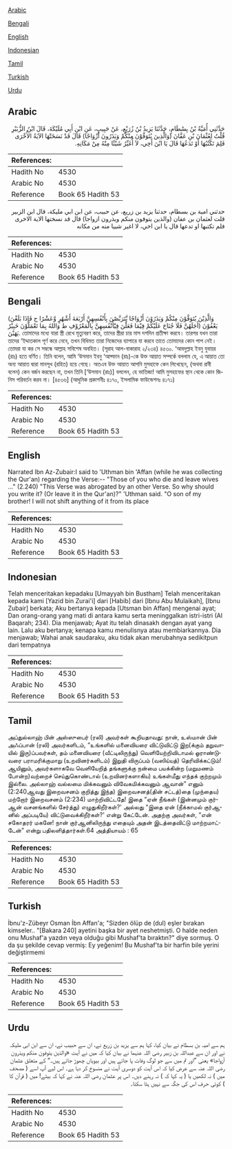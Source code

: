 [Arabic](#arabic)

[Bengali](#bengali)

[English](#english)

[Indonesian](#indonesian)

[Tamil](#tamil)

[Turkish](#turkish)

[Urdu](#urdu)

## Arabic


<div dir="rtl" lang="ar" style={{fontSize:'larger',backgroundColor:'#f8f9fa',padding:20}}>
حَدَّثَنِي أُمَيَّةُ بْنُ بِسْطَامٍ، حَدَّثَنَا يَزِيدُ بْنُ زُرَيْعٍ، عَنْ حَبِيبٍ، عَنِ ابْنِ أَبِي مُلَيْكَةَ، قَالَ ابْنُ الزُّبَيْرِ قُلْتُ لِعُثْمَانَ بْنِ عَفَّانَ ‏(‏وَالَّذِينَ يُتَوَفَّوْنَ مِنْكُمْ وَيَذَرُونَ أَزْوَاجًا‏)‏ قَالَ قَدْ نَسَخَتْهَا الآيَةُ الأُخْرَى فَلِمَ تَكْتُبُهَا أَوْ تَدَعُهَا قَالَ يَا ابْنَ أَخِي، لاَ أُغَيِّرُ شَيْئًا مِنْهُ مِنْ مَكَانِهِ‏.‏
</div>
<div style={{backgroundColor:'#f8f9fa',padding:20, marginBottom: 10}}><table> <thead> <tr> <th>References:</th> <th></th> </tr> </thead> <tbody><tr><td>Hadith No</td><td>4530</td></tr><tr><td>Arabic No</td><td>4530</td></tr><tr><td>Reference</td><td>Book 65 Hadith 53</td></tr></tbody></table></div>


<div dir="rtl" lang="ar" style={{fontSize:'larger',backgroundColor:'#f8f9fa',padding:20}}>
حدثني امية بن بسطام، حدثنا يزيد بن زريع، عن حبيب، عن ابن ابي مليكة، قال ابن الزبير قلت لعثمان بن عفان (والذين يتوفون منكم ويذرون ازواجا) قال قد نسختها الاية الاخرى فلم تكتبها او تدعها قال يا ابن اخي، لا اغير شييا منه من مكانه
</div>
<div style={{backgroundColor:'#f8f9fa',padding:20, marginBottom: 10}}><table> <thead> <tr> <th>References:</th> <th></th> </tr> </thead> <tbody><tr><td>Hadith No</td><td>4530</td></tr><tr><td>Arabic No</td><td>4530</td></tr><tr><td>Reference</td><td>Book 65 Hadith 53</td></tr></tbody></table></div>

## Bengali


<div dir="ltr" lang="bn" style={{fontSize:'larger',backgroundColor:'#f8f9fa',padding:20}}>
(وَالَّذِيْنَ يُتَوَفَّوْنَ مِنْكُمْ وَيَذَرُوْنَ أَزْوَاجًا يَّتَرَبَّصْنَ بِأَنْفُسِهِنَّ أَرْبَعَةَ أَشْهُرٍ وَّعَشْرًا ج فَإِذَا بَلَغْنَ أَجَلَهُنَّ فَلَا جُنَاحَ عَلَيْكُمْ فِيْمَا فَعَلْنَ فِيْٓأَنْفُسِهِنَّ بِالْمَعْرُوْفِ ط وَاللهُ بِمَا تَعْمَلُوْنَ خَبِيْرٌ) يَعْفُوْنَ يَهَبْنَ. তোমাদের মধ্যে যারা স্ত্রী রেখে মৃত্যুবরণ করে, তাদের স্ত্রীরা চার মাস দশদিন প্রতীক্ষা করবে। তারপর যখন তারা তাদের ‘ইদ্দাতকাল পূর্ণ করে নেবে, তখন বিধিমত তারা নিজেদের ব্যাপারে যা করবে তাতে তোমাদের কোন পাপ নেই। তোমরা যা কর সে সম্বন্ধে আল্লাহ সবিশেষ অবহিত। (সূরাহ আল-বাকারাহ ২/২৩৪) ৪৫৩০. ‘আবদুল্লাহ ইবনু যুবায়র (রাঃ) হতে বর্ণিত। তিনি বলেন, আমি ‘উসমান ইবনু ‘আফ্ফান (রাঃ)-কে উক্ত আয়াত সম্পর্কে বললাম যে, এ আয়াত তো অন্য আয়াত দ্বারা মানসূখ (রহিত) হয়ে গেছে। অতএব উক্ত আয়াত আপনি মুসহাফে কেন লিখেছেন, (অথবা রাবী বলেন) কেন বর্জন করছেন না, তখন তিনি [‘উসমান (রাঃ)] বললেন, হে ভাতিজা! আমি মুসহাফের স্থান থেকে কোন জিনিস পরিবর্তন করব না। [৪৫৩৬] (আধুনিক প্রকাশনীঃ ৪১৭০, ইসলামিক ফাউন্ডেশনঃ ৪১৭১)
</div>
<div style={{backgroundColor:'#f8f9fa',padding:20, marginBottom: 10}}><table> <thead> <tr> <th>References:</th> <th></th> </tr> </thead> <tbody><tr><td>Hadith No</td><td>4530</td></tr><tr><td>Arabic No</td><td>4530</td></tr><tr><td>Reference</td><td>Book 65 Hadith 53</td></tr></tbody></table></div>

## English


<div dir="ltr" lang="en" style={{fontSize:'larger',backgroundColor:'#f8f9fa',padding:20}}>
Narrated Ibn Az-Zubair:I said to 'Uthman bin 'Affan (while he was collecting the Qur'an) regarding the Verse:-- "Those of you who die and leave wives ..." (2.240) "This Verse was abrogated by an other Verse. So why should you write it? (Or leave it in the Qur'an)?" 'Uthman said. "O son of my brother! I will not shift anything of it from its place
</div>
<div style={{backgroundColor:'#f8f9fa',padding:20, marginBottom: 10}}><table> <thead> <tr> <th>References:</th> <th></th> </tr> </thead> <tbody><tr><td>Hadith No</td><td>4530</td></tr><tr><td>Arabic No</td><td>4530</td></tr><tr><td>Reference</td><td>Book 65 Hadith 53</td></tr></tbody></table></div>

## Indonesian


<div dir="ltr" lang="id" style={{fontSize:'larger',backgroundColor:'#f8f9fa',padding:20}}>
Telah menceritakan kepadaku [Umayyah bin Bustham] Telah menceritakan kepada kami [Yazid bin Zurai'i] dari [Habib] dari [Ibnu Abu Mulaikah], [Ibnu Zubair] berkata; Aku bertanya kepada [Utsman bin Affan] mengenai ayat; Dan orang-orang yang mati di antara kamu serta meninggalkan istri-istri (Al Baqarah; 234). Dia menjawab; Ayat itu telah dinasakh dengan ayat yang lain. Lalu aku bertanya; kenapa kamu menulisnya atau membiarkannya. Dia menjawab; Wahai anak saudaraku, aku tidak akan merubahnya sedikitpun dari tempatnya
</div>
<div style={{backgroundColor:'#f8f9fa',padding:20, marginBottom: 10}}><table> <thead> <tr> <th>References:</th> <th></th> </tr> </thead> <tbody><tr><td>Hadith No</td><td>4530</td></tr><tr><td>Arabic No</td><td>4530</td></tr><tr><td>Reference</td><td>Book 65 Hadith 53</td></tr></tbody></table></div>

## Tamil


<div dir="ltr" lang="ta" style={{fontSize:'larger',backgroundColor:'#f8f9fa',padding:20}}>
அப்துல்லாஹ் பின் அஸ்ஸுபைர் (ரலி) அவர்கள் கூறியதாவது: நான், உஸ்மான் பின் அஃப்பான் (ரலி) அவர்களிடம், “உங்களில் மனைவியரை விட்டுவிட்டு இற(க்கும் தறுவாயில் இரு)ப்பவர்கள், தம் மனைவியரை (வீட்டிலிருந்து) வெளியேற்றிவிடாமல் ஓராண்டுவரை பராமரிக்குமாறு (உறவினர்களிடம்) இறுதி விருப்பம் (வஸிய்யத்) தெரிவிக்கட்டும்! ஆயினும், அவர்களாகவே வெளியேறித் தங்களுக்கு நன்மை பயக்கின்ற (மறுமணம் போன்ற)வற்றைச் செய்துகொண்டால் (உறவினர்களாகிய) உங்கள்மீது எந்தக் குற்றமும் இல்லை. அல்லாஹ் வல்லமை மிக்கவனும் விவேகமிக்கவனும் ஆவான்” எனும் (2:240ஆவது இறைவசனம் குறித்து இந்த) இறைவசனத்(தின் சட்டத்)தை (முந்தைய) மற்றோர் இறைவசனம் (2:234) மாற்றிவிட்டதே! இதை “ஏன் நீங்கள் (இன்னமும் குர்ஆன் வசனங்களில் சேர்த்து) எழுதுகிறீர்கள்?' அல்லது “இதை ஏன் (நீக்காமல் குர்ஆனில் அப்படியே) விட்டுவைக்கிறீர்கள்?' என்று கேட்டேன். அதற்கு அவர்கள், “என் சகோதரர் மகனே! நான் குர்ஆனிலிருந்து எதையும் அதன் இடத்தைவிட்டு மாற்றமாட்டேன்” என்று பதிலளித்தார்கள்.64 அத்தியாயம் : 65
</div>
<div style={{backgroundColor:'#f8f9fa',padding:20, marginBottom: 10}}><table> <thead> <tr> <th>References:</th> <th></th> </tr> </thead> <tbody><tr><td>Hadith No</td><td>4530</td></tr><tr><td>Arabic No</td><td>4530</td></tr><tr><td>Reference</td><td>Book 65 Hadith 53</td></tr></tbody></table></div>

## Turkish


<div dir="ltr" lang="tr" style={{fontSize:'larger',backgroundColor:'#f8f9fa',padding:20}}>
İbnu'z-Zübeyr Osman İbn Affan'a; "Sizden ölüp de (dul) eşler bırakan kimseler.. "[Bakara 240] ayetini başka bir ayet neshetmişti. O halde neden onu Mushaf'a yazdın veya olduğu gibi Mushaf'ta bıraktın?" diye sormuş. O da şu şekilde cevap vermiş: Ey yeğenim! Bu Mushaf'ta bir harfin bile yerini değiştirmemi
</div>
<div style={{backgroundColor:'#f8f9fa',padding:20, marginBottom: 10}}><table> <thead> <tr> <th>References:</th> <th></th> </tr> </thead> <tbody><tr><td>Hadith No</td><td>4530</td></tr><tr><td>Arabic No</td><td>4530</td></tr><tr><td>Reference</td><td>Book 65 Hadith 53</td></tr></tbody></table></div>

## Urdu


<div dir="rtl" lang="ur" style={{fontSize:'larger',backgroundColor:'#f8f9fa',padding:20}}>
ہم سے امیہ بن بسطام نے بیان کیا، کہا ہم سے یزید بن زریع نے، ان سے حبیب نے، ان سے ابن ابی ملیکہ نے اور ان سے عبداللہ بن زبیر رضی اللہ عنہما نے بیان کیا کہ میں نے آیت «والذين يتوفون منكم ويذرون أزواجا‏» یعنی ”اور تم میں سے جو لوگ وفات پا جاتے ہیں اور بیویاں چھوڑ جاتے ہیں۔“ کے متعلق عثمان رضی اللہ عنہ سے عرض کیا کہ اس آیت کو دوسری آیت نے منسوخ کر دیا ہے۔ اس لیے آپ اسے ( مصحف میں ) نہ لکھیں یا ( یہ کہا کہ ) نہ رہنے دیں۔ اس پر عثمان رضی اللہ عنہ نے کہا کہ بیٹے! میں ( قرآن کا ) کوئی حرف اس کی جگہ سے نہیں ہٹا سکتا۔
</div>
<div style={{backgroundColor:'#f8f9fa',padding:20, marginBottom: 10}}><table> <thead> <tr> <th>References:</th> <th></th> </tr> </thead> <tbody><tr><td>Hadith No</td><td>4530</td></tr><tr><td>Arabic No</td><td>4530</td></tr><tr><td>Reference</td><td>Book 65 Hadith 53</td></tr></tbody></table></div>